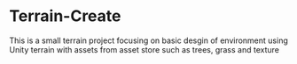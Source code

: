 # Terrain-Create

This is a small terrain project focusing on basic desgin of environment using Unity terrain with assets from asset store such as trees, grass and texture
